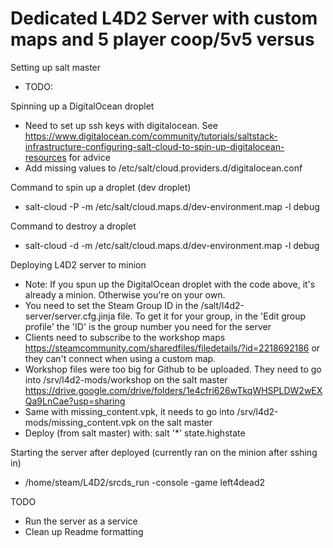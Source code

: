 # Dedicated L4D2 Server with custom maps and 5 player coop/5v5 versus
Setting up salt master
- TODO: 

Spinning up a DigitalOcean droplet
- Need to set up ssh keys with digitalocean. See https://www.digitalocean.com/community/tutorials/saltstack-infrastructure-configuring-salt-cloud-to-spin-up-digitalocean-resources  for advice
- Add missing values to /etc/salt/cloud.providers.d/digitalocean.conf

Command to spin up a droplet (dev droplet)
- salt-cloud -P -m /etc/salt/cloud.maps.d/dev-environment.map -l debug 

Command to destroy a droplet
- salt-cloud -d -m /etc/salt/cloud.maps.d/dev-environment.map -l debug

Deploying L4D2 server to minion
- Note: If you spun up the DigitalOcean droplet with the code above, it's already a minion. Otherwise you're on your own. 
- You need to set the Steam Group ID in the /salt/l4d2-server/server.cfg.jinja file. To get it for your group, in the 'Edit group profile' the 'ID' is the group number you need for the server
- Clients need to subscribe to the workshop maps https://steamcommunity.com/sharedfiles/filedetails/?id=2218692186 or they can't connect when using a custom map.
- Workshop files were too big for Github to be uploaded. They need to go into /srv/l4d2-mods/workshop on the salt master https://drive.google.com/drive/folders/1e4cfri626wTkqWHSPLDW2wEXQa9LnCae?usp=sharing 
- Same with missing_content.vpk, it needs to go into /srv/l4d2-mods/missing_content.vpk on the salt master
- Deploy (from salt master) with: salt '*' state.highstate

Starting the server after deployed (currently ran on the minion after sshing in)
- /home/steam/L4D2/srcds_run -console -game left4dead2

TODO 
- Run the server as a service
- Clean up Readme formatting
